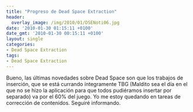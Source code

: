 ```yaml
---
title: "Progreso de Dead Space Extraction"
header:
  overlay_image: /img/2010/01/DSENoti06.jpg
date: '2010-01-30 01:15:11 +0100'
date_gmt: '2010-01-30 00:15:11 +0100'
layout: single
categories:
- Dead Space Extraction
tags:
- Dead Space Extraction
---
```

Bueno, las últimas novedades sobre Dead Space son que los trabajos de inserción, 
que se está currando íntegramente TBG (Maldito sea el día en el que no se hizo 
la aplicación para que todos pudiéramos insertar por separado) va por el 60% del 
juego. Yo me estoy quedando en tareas de corrección de contenidos. Seguiré informando.
